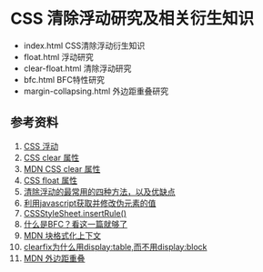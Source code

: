 # CSS 清除浮动研究及相关衍生知识 
- index.html CSS清除浮动衍生知识
- float.html 浮动研究
- clear-float.html 清除浮动研究
- bfc.html BFC特性研究
- margin-collapsing.html 外边距重叠研究


## 参考资料
1. [CSS 浮动](https://www.w3school.com.cn/css/css_positioning_floating.asp)
2. [CSS clear 属性](https://www.w3school.com.cn/cssref/pr_class_clear.asp)
3. [MDN CSS clear 属性](https://developer.mozilla.org/zh-CN/docs/Web/CSS/clear)
4. [CSS float 属性](https://www.w3school.com.cn/cssref/pr_class_float.asp)
5. [清除浮动的最常用的四种方法，以及优缺点](https://blog.csdn.net/h_qingyi/article/details/81269667)
6. [利用javascript获取并修改伪元素的值](https://segmentfault.com/a/1190000003711146)
7. [CSSStyleSheet.insertRule()](https://developer.mozilla.org/zh-CN/docs/Web/API/CSSStyleSheet/insertRule)
8. [什么是BFC？看这一篇就够了](https://blog.csdn.net/sinat_36422236/article/details/88763187)
9. [MDN 块格式化上下文](https://developer.mozilla.org/zh-CN/docs/Web/Guide/CSS/Block_formatting_context)
10. [clearfix为什么用display:table,而不用display:block](https://www.cnblogs.com/handboy/p/7189467.html)
11. [MDN 外边距重叠](https://developer.mozilla.org/zh-CN/docs/Web/CSS/CSS_Box_Model/Mastering_margin_collapsing)